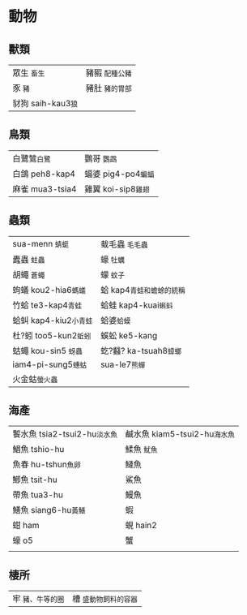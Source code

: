 # 動物

## 獸類

|  |  |
| :--- | :--- |
| 眾生 `畜生` | 豬豭 `配種公豬` |
| 豕 `豬` | 豬肚 `豬的胃部` |
| 豺狗 saih-kau3`狼` |  |

## 鳥類

|  |  |
| :--- | :--- |
| 白鷺鷥`白鷺` | 鸚哥  `鸚鵡` |
| 白鴿 peh8-kap4 | 蝠婆 pig4-po4`蝙蝠` |
| 麻雀 mua3-tsia4 | 雞翼 koi-sip8`雞翅` |

## 蟲類

|  |  |
| :--- | :--- |
| sua-menn `蜻蜓` | 蛓毛蟲 `毛毛蟲` |
| 蠹蟲 `蛀蟲` | 蠔 `牡蠣` |
| 胡蠅 `蒼蠅` | 蠓 `蚊子` |
| 蚼蟻 kou2-hia6`螞蟻` | 蛤 kap4`青蛙和蟾蜍的統稱` |
| 竹蛤 te3-kap4`青蛙` | 蛤蛙 kap4-kuai`蝌蚪` |
|  蛤虯 kap4-kiu2`小青蛙` | 蛤婆`蛤蟆` |
| 杜?蚓 too5-kun2`蚯蚓` | 蜈蚣 ke5-kang |
| 蛄蠅 kou-sin5 `蚜蟲` | 虼?蠽? ka-tsuah8`蟑螂` |
| iam4-pi-sung5`蟪蛄` | sua-le7`熊蟬` |
| 火金蛄`螢火蟲` |  |

## 海產

|  |  |
| :--- | :--- |
| 䭕水魚 tsia2-tsui2-hu`淡水魚` | 鹹水魚 kiam5-tsui2-hu`海水魚` |
|  鯧魚 tshio-hu | 鰇魚 `魷魚` |
| 魚春 hu-tshun`魚卵` | 鰱魚 |
| 鯽魚 tsit-hu | 鯊魚 |
| 帶魚 tua3-hu | 鰻魚 |
| 鱔魚 siang6-hu`黃鱔` | 蝦 |
| 蚶 ham | 蜆 hain2 |
| 蠔 o5 | 蟹 |
|  |  |

## 棲所

|  |  |
| :--- | :--- |
| 牢 `豬、牛等的圈` | 槽 `盛動物飼料的容器` |



